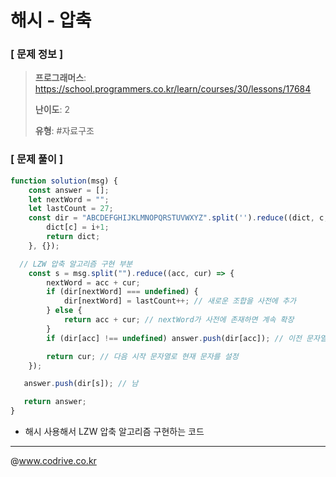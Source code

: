 # 해시 - 압축

### [ 문제 정보 ]
> **프로그래머스**: https://school.programmers.co.kr/learn/courses/30/lessons/17684
> 
> **난이도**: 2
>
> **유형**: #자료구조


### [ 문제 풀이 ]
```JavaScript
function solution(msg) {
    const answer = [];
    let nextWord = "";
    let lastCount = 27;
    const dir = "ABCDEFGHIJKLMNOPQRSTUVWXYZ".split('').reduce((dict, c, i) => {
        dict[c] = i+1;
        return dict;
    }, {});

  // LZW 압축 알고리즘 구현 부분
    const s = msg.split("").reduce((acc, cur) => {
        nextWord = acc + cur;
        if (dir[nextWord] === undefined) {
            dir[nextWord] = lastCount++; // 새로운 조합을 사전에 추가
        } else {
            return acc + cur; // nextWord가 사전에 존재하면 계속 확장
        }
        if (dir[acc] !== undefined) answer.push(dir[acc]); // 이전 문자열 조합의 번호를 결과에 추가

        return cur; // 다음 시작 문자열로 현재 문자를 설정
    });

   answer.push(dir[s]); // 남

   return answer;
}
```
- 해시 사용해서 LZW 압축 알고리즘 구현하는 코드


---
@www.codrive.co.kr